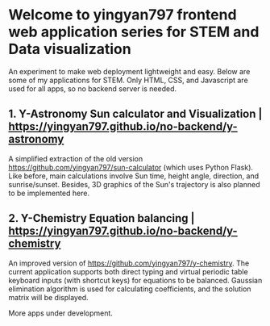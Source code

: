 # Welcome to yingyan797 frontend web application series for STEM and Data visualization
An experiment to make web deployment lightweight and easy. Below are some of my applications for STEM. Only HTML, CSS, and Javascript are used for all apps, so no backend server is needed.

## 1. Y-Astronomy Sun calculator and Visualization | https://yingyan797.github.io/no-backend/y-astronomy
A simplified extraction of the old version https://github.com/yingyan797/sun-calculator (which uses Python Flask). Like before, main calculations involve Sun time, height angle, direction, and sunrise/sunset. Besides, 3D graphics of the Sun's trajectory is also planned to be implemented here. 

## 2. Y-Chemistry Equation balancing | https://yingyan797.github.io/no-backend/y-chemistry
An improved version of https://github.com/yingyan797/y-chemistry. The current application supports both direct typing and virtual periodic table keyboard inputs (with shortcut keys) for equations to be balanced. Gaussian elimination algorithm is used for calculating coefficients, and the solution matrix will be displayed.

More apps under development. 
